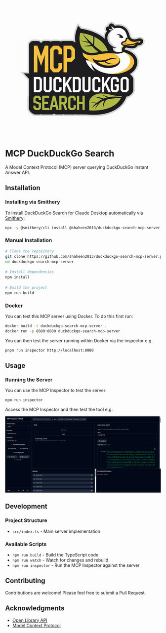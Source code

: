 
<div align="center">
  <img src="arts/logo.png" alt="alt text">
</div>

# MCP DuckDuckGo Search

A Model Context Protocol (MCP) server querying DuckDuckGo Instant Answer API.

## Installation

### Installing via Smithery

To install DuckDuckGo Search for Claude Desktop automatically via [Smithery](https://smithery.ai/server/@shaheen2013/duckduckgo-search-mcp-server):

```bash
npx -y @smithery/cli install @shaheen2013/duckduckgo-search-mcp-server --client claude
```

### Manual Installation
```bash
# Clone the repository
git clone https://github.com/shaheen2013/duckduckgo-search-mcp-server.git
cd duckduckgo-search-mcp-server

# Install dependencies
npm install

# Build the project
npm run build
```
### Docker

You can test this MCP server using Docker. To do this first run:

```bash
docker build -t duckduckgo-search-mcp-server .
docker run -p 8080:8080 duckduckgo-search-mcp-server
```

You can then test the server running within Docker via the inspector e.g.

```bash
pnpm run inspector http://localhost:8080
```


## Usage

### Running the Server

You can use the MCP Inspector to test the server:

```bash
npm run inspector
```

Access the MCP Inspector and then test the tool e.g.

![alt text](arts/image.png)


## Development

### Project Structure

- `src/index.ts` - Main server implementation

### Available Scripts

- `npm run build` - Build the TypeScript code
- `npm run watch` - Watch for changes and rebuild
- `npm run inspector` - Run the MCP Inspector against the server


## Contributing

Contributions are welcome! Please feel free to submit a Pull Request.

## Acknowledgments

- [Open Library API](https://openlibrary.org/developers/api)
- [Model Context Protocol](https://github.com/modelcontextprotocol)
